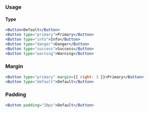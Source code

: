 ### Usage

#### Type

```jsx
<Button>Default</Button>
<Button type="primary">Primary</Button>
<Button type="info">Info</Button>
<Button type="danger">Danger</Button>
<Button type="success">Success</Button>
<Button type="warning">Warning</Button>
```

### Margin

```jsx
<Button type="primary" margin={{ right: 3 }}>Primary</Button>
<Button type="default">Default</Button>
```

### Padding

```jsx
<Button padding="20px">Default</Button>
```
